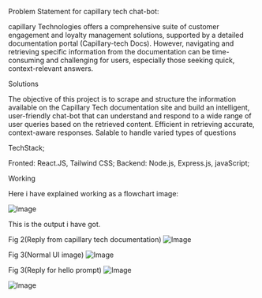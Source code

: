 Problem Statement for capillary tech chat-bot:

capillary Technologies offers a comprehensive suite of customer engagement and loyalty management solutions, supported by a detailed documentation portal (Capillary-tech Docs). However, navigating and retrieving specific information from the documentation can be time-consuming and challenging for users, especially those seeking quick, context-relevant answers.


Solutions

The objective of this project is to scrape and structure the information available on the Capillary Tech documentation site and build an intelligent, user-friendly chat-bot that can understand and respond to a wide range of user queries based on the retrieved content.
Efficient in retrieving accurate, context-aware responses.
Salable to handle varied types of questions 

TechStack;

Fronted: React.JS, Tailwind CSS;
Backend: Node.js, Express.js, javaScript;


Working

Here i have explained working as a flowchart image:

![Image](https://github.com/user-attachments/assets/1fc573aa-3ae5-45b6-b066-7a9aa9caab06)


This is the output i have got.



Fig 2(Reply from capillary tech documentation)
![Image](https://github.com/user-attachments/assets/cc5940e6-871f-4adc-8b51-4704dcf6f219)


Fig 3(Normal UI image)
![Image](https://github.com/user-attachments/assets/cb433b11-424b-4eaf-b8d9-229b8d1186be)

Fig 3(Reply for hello prompt)
![Image](https://github.com/user-attachments/assets/d8d2d05e-6e94-4d36-9c59-9f6597bf3c9d)

![Image](https://github.com/user-attachments/assets/3cb19726-776f-4fba-b75c-fa1155421c2c)


